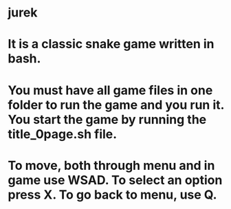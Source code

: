 # jurek

# It is a classic snake game written in bash.

# You must have all game files in one folder to run the game and you run it. You start the game by running the title_0page.sh file.

# To move, both through menu and in game use WSAD. To select an option press X. To go back to menu, use Q.
